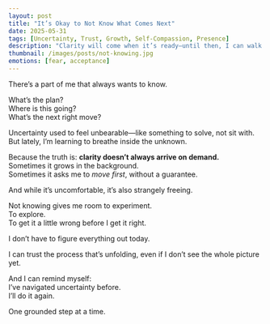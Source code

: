 ```yaml
---
layout: post
title: "It’s Okay to Not Know What Comes Next"
date: 2025-05-31
tags: [Uncertainty, Trust, Growth, Self-Compassion, Presence]
description: "Clarity will come when it’s ready—until then, I can walk without a map."
thumbnail: /images/posts/not-knowing.jpg
emotions: [fear, acceptance]
---
```


There’s a part of me that always wants to know.

What’s the plan?  
Where is this going?  
What’s the next right move?

Uncertainty used to feel unbearable—like something to solve, not sit with. But lately, I’m learning to breathe inside the unknown.

Because the truth is: **clarity doesn’t always arrive on demand.**  
Sometimes it grows in the background.  
Sometimes it asks me to *move first*, without a guarantee.

And while it’s uncomfortable, it’s also strangely freeing.

Not knowing gives me room to experiment.  
To explore.  
To get it a little wrong before I get it right.

I don’t have to figure everything out today.

I can trust the process that’s unfolding, even if I don’t see the whole picture yet.

And I can remind myself:  
I’ve navigated uncertainty before.  
I’ll do it again.

One grounded step at a time.

